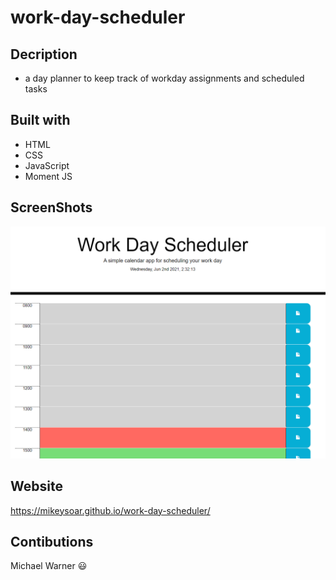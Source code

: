 # work-day-scheduler

## Decription
- a day planner to keep track of workday assignments and scheduled tasks

## Built with
- HTML
- CSS
- JavaScript
- Moment JS

## ScreenShots
![screenshot workday](https://github.com/mikeysoar/work-day-scheduler/blob/main/assets/images/screenshot%20workday.PNG)

## Website
https://mikeysoar.github.io/work-day-scheduler/

## Contibutions

Michael Warner :smiley:
